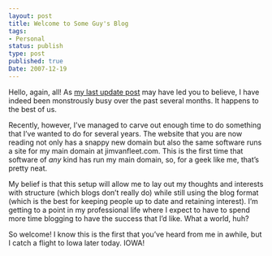 ```yaml
---
layout: post
title: Welcome to Some Guy's Blog
tags:
- Personal
status: publish
type: post
published: true
Date: 2007-12-19
---
```

Hello, again, all!  As [my last update post](../2007-08-10-an-update-by-being-tagged-was-8-habits-facts) may have led you to believe, I have indeed been monstrously busy over the past several months.  It happens to the best of us.

Recently, however, I’ve managed to carve out enough time to do something that I’ve wanted to do for several years.  The website that you are now reading not only has a snappy new domain but also the same software runs a site for my main domain at jimvanfleet.com.  This is the first time that software of *any* kind has run my main domain, so, for a geek like me, that’s pretty neat.

My belief is that this setup will allow me to lay out my thoughts and interests with structure (which blogs don’t really do) while still using the blog format (which is the best for keeping people up to date and retaining interest).  I’m getting to a point in my professional life where I expect to have to spend more time blogging to have the success that I’d like.  What a world, huh?

So welcome!  I know this is the first that you’ve heard from me in awhile, but I catch a flight to Iowa later today. IOWA!